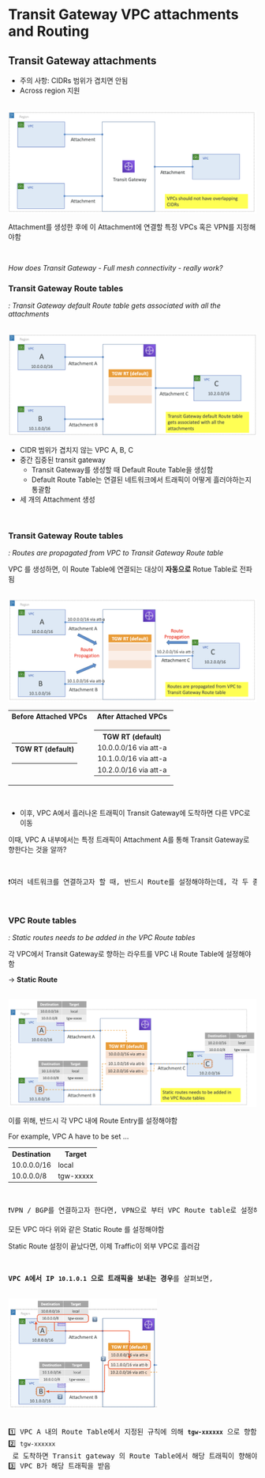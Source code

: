 # Transit Gateway VPC attachments and Routing

## Transit Gateway attachments

- 주의 사항: CIDRs 범위가 겹치면 안됨
- Across region 지원

<br><img src="./img/transit_gateway_vpc_attachments_and_routing_img1.png"><br>

Attachment를 생성한 후에 이 Attachment에 연결할 특정 VPCs 혹은 VPN를 지정해야함 

<br>

_How does Transit Gateway - Full mesh connectivity - really work?_

### Transit Gateway Route tables

_: Transit Gateway default Route table gets associated with all the attachments_

<br><img src="./img/transit_gateway_vpc_attachments_and_routing_img2.png"><br>

- CIDR 범위가 겹치지 않는 VPC A, B, C
- 중간 집중된 transit gateway
  - Transit Gateway를 생성할 때 Default Route Table을 생성함
  - Default Route Table는 연결된 네트워크에서 트래픽이 어떻게 흘러야하는지 통괄함
- 세 개의 Attachment 생성

<br>

### Transit Gateway Route tables

_: Routes are propagated from VPC to Transit Gateway Route table_

VPC 를 생성하면, 이 Route Table에 연결되는 대상이 **자동으로** Rotue Table로 전파됨

<br><img src="./img/transit_gateway_vpc_attachments_and_routing_img3.png"><br>

<table>
<tr>
<th>Before Attached VPCs</th>
<th>After Attached VPCs</th>
</tr>
<tr>
<td>

<table>
<tr><th>TGW RT (default)</th></tr>
<tr><td></td></tr>
<tr><td></td></tr>
<tr><td></td></tr>
</table>

</td>
<td>

<table>
<tr><th>TGW RT (default)</th></tr>
<tr><td>10.0.0.0/16 via att-a</td></tr>
<tr><td>10.1.0.0/16 via att-a</td></tr>
<tr><td>10.2.0.0/16 via att-a</td></tr>
</table>

</td>
</tr>
</table>

<br>

- 이후, VPC A에서 흘러나온 트래픽이 Transit Gateway에 도착하면 다른 VPC로 이동

이때, VPC A 내부에서는 특정 트래픽이 Attachment A를 통해 Transit Gateway로 향한다는 것을 알까?

<br>
<pre>❗️여러 네트워크를 연결하고자 할 때, 반드시 Route를 설정해야하는데, 각 두 종단 모두 설정해야함</pre>

<br>

### VPC Route tables

_: Static routes needs to be added in the VPC Route tables_

각 VPC에서 Transit Gateway로 향하는 라우트를 VPC 내 Route Table에 설정해야함

→ **Static Route**

<br><img src="./img/transit_gateway_vpc_attachments_and_routing_img4.png"><br>

이를 위해, 반드시 각 VPC 내에 Route Entry를 설정해야함

For example, VPC A have to be set ...

<table>
<tr>
<th>Destination</th>
<th>Target</th>
</tr>
<tr>
<td>10.0.0.0/16</td>
<td>local</td>
</tr>
<tr>
<td>10.0.0.0/8</td>
<td>tgw-xxxxx</td>
</tr>
</table>

<br>
<pre>❗VPN / BGP를 연결하고자 한다면, VPN으로 부터 VPC Route table로 설정해야하는 Route가 전파됨(자동 설정됨)</pre>

모든 VPC 마다 위와 같은 Static Route 를 설정해야함

Static Route 설정이 끝났다면, 이제 Traffic이 외부 VPC로 흘러감

<br>

<pre><b>VPC A에서 IP <code>10.1.0.1</code> 으로 트래픽을 보내는 경우</b>를 살펴보면,

<br><img src="./img/transit_gateway_vpc_attachments_and_routing_img5.png" width="60%"><br>

1️⃣ VPC A 내의 Route Table에서 지정된 규칙에 의해 <b><code>tgw-xxxxxx</code></b> 으로 향함
2️⃣ <code>tgw-xxxxxx</code> 로 도착하면 Transit gateway 의 Route Table에서 해당 트래픽이 향해야할 VPC B로 라우팅함
3️⃣ VPC B가 해당 트래픽을 받음
</pre>
